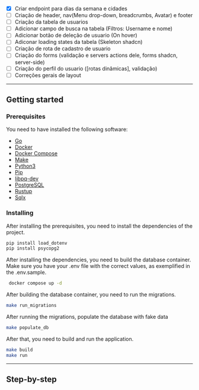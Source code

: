 -   [x] Criar endpoint para dias da semana e cidades
-   [ ] Criação de header, nav(Menu drop-down, breadcrumbs, Avatar) e footer
-   [ ] Criação da tabela de usuarios
-   [ ] Adicionar campo de busca na tabela (Filtros: Username e nome)
-   [ ] Adicionar botão de deleção de usuario (On hover)
-   [ ] Adiconar loading states da tabela (Skeleton shadcn)
-   [ ] Criação de rota de cadastro de usuario
-   [ ] Criação do forms (validação e servers actions dele, forms shadcn, server-side)
-   [ ] Criação do perfil do usuario ([rotas dinâmicas], validação)
-   [ ] Correções gerais de layout

---

## Getting started

### Prerequisites

You need to have installed the following software:

-   [Go](https://golang.org/doc/install)
-   [Docker](https://docs.docker.com/install/)
-   [Docker Compose](https://docs.docker.com/compose/install/)
-   [Make](https://www.gnu.org/software/make/)
-   [Python3](https://www.python.org/downloads/)
-   [Pip](https://pip.pypa.io/en/stable/installation/)
-   [libpq-dev](https://pypi.org/project/libpq-dev/)
-   [PostgreSQL](https://www.postgresql.org/download/)
-   [Rustup](https://rustup.rs/)
-   [Sqlx](https://github.com/launchbadge/sqlx/blob/main/sqlx-cli/README.md)

### Installing

After installing the prerequisites, you need to install the dependencies of the project.

```bash
pip install load_dotenv
pip install psycopg2
```

After installing the dependencies, you need to build the database container. Make sure you have your .env file with the correct values, as exemplified in the .env.sample.

```bash
 docker compose up -d
```

After building the database container, you need to run the migrations.

```bash
make run_migrations
```

After running the migrations, populate the database with fake data

```bash
make populate_db
```

After that, you need to build and run the application.

```bash
make build
make run
```

---

## Step-by-step
